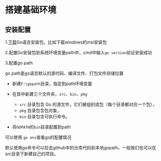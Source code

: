 # 搭建基础环境

## 安装配置

1.[下载](https://studygolang.com/dl)Go语言安装包，比如下载windows的msi安装包

2.配置Go安装包到系统环境变量path中，cmd中输入`go version`验证安装成功

3.配置go path

go path是go语言默认的源代码、编译文件、打包文件存储位置

+ 新建`F:\gopath`目录，指定到path环境变量
+ 在其中新建三个文件夹，`src`、`bin`、`pkg`
  - `src` 目录包含 Go 的源文件，它们被组织成包（每个目录都对应一个包），
  - `pkg` 目录包含包对象，
  - `bin` 目录包含可执行命令。

+ 将`GOPATH`的`bin`目录配置到path 

可以使用 `go env`查看go的配置情况

默认使用go命令可以拉去github中的仓库代码到本地gopath，一般我们也可以在src目录下新建自己的项目。
